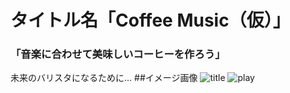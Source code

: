 # タイトル名「Coffee Music（仮）」
### **「音楽に合わせて美味しいコーヒーを作ろう」**
未来のバリスタになるために…
##イメージ画像
![title](https://github.com/juncocoa0731/Cacaomas_Cafe/readme/title.png)
![play](https://github.com/juncocoa0731/Cacaomas_Cafe/readme/play.png)
